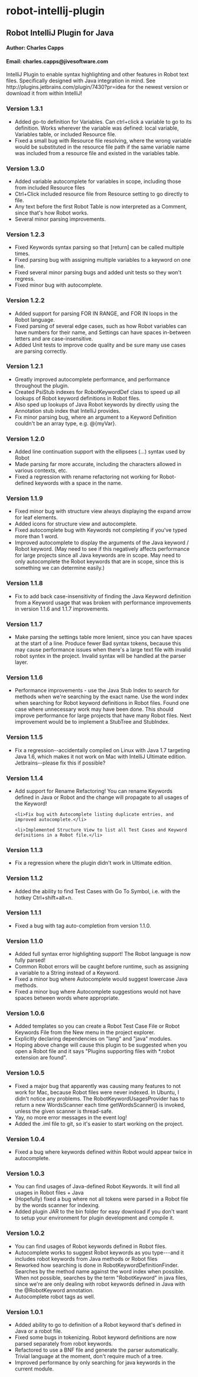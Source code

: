 robot-intellij-plugin
=====================

<h2>Robot IntelliJ Plugin for Java</h2>

<h4>Author: Charles Capps</h4>
<h4>Email: charles.capps@jivesoftware.com</h4>

<p>
IntelliJ Plugin to enable syntax highlighting and other features in Robot text files. Specifically designed with Java integration in mind.
See http://plugins.jetbrains.com/plugin/7430?pr=idea for the newest version or download it from within IntelliJ!
</p>

<h3>Version 1.3.1</h3>
<ul>
    <li>Added go-to definition for Variables. Can ctrl+click a variable to go to its definition. Works wherever the
    variable was defined: local variable, Variables table, or included Resource file.</li>
    <li>Fixed a small bug with Resource file resolving, where the wrong variable would be substituted in the resource
    file path if the same variable name was included from a resource file and existed in the variables table.
    </li>
</ul>

<h3>Version 1.3.0</h3>
<ul>
    <li>Added variable autocomplete for variables in scope, including those from included Resource files</li>
    <li>Ctrl+Click included resource file from Resource setting to go directly to file.</li>
    <li>Any text before the first Robot Table is now interpreted as a Comment, since that's how Robot works.</li>
    <li>Several minor parsing improvements.</li>
</ul>

<h3>Version 1.2.3</h3>
<ul>
    <li>Fixed Keywords syntax parsing so that [return] can be called multiple times.</li>
    <li>Fixed parsing bug with assigning multiple variables to a keyword on one line.</li>
    <li>Fixed several minor parsing bugs and added unit tests so they won't regress.</li>
    <li>Fixed minor bug with autocomplete.</li>
</ul>

<h3>Version 1.2.2</h3>
<ul>
    <li>Added support for parsing FOR IN RANGE, and FOR IN loops in the Robot language.</li>
    <li>Fixed parsing of several edge cases, such as how Robot variables can have numbers for their name,
    and Settings can have spaces in-between letters and are case-insensitive.</li>
    <li>Added Unit tests to improve code quality and be sure many use cases are parsing correctly.</li>
</ul>

<h3>Version 1.2.1</h3>
<ul>
    <li>Greatly improved autocomplete performance, and performance throughout the plugin.</li>
    <li>Created PsiStub indexes for RobotKeywordDef class to speed up all lookups of Robot keyword definitions in Robot files.</li>
    <li>Also sped up lookups of Java Robot keywords by directly using the Annotation stub index that IntelliJ provides.</li>
    <li>Fix minor parsing bug, where an argument to a Keyword Definition couldn't be an array type, e.g. @{myVar}.</li>
</ul>

<h3>Version 1.2.0</h3>
<ul>
<li>Added line continuation support with the ellipsees (...) syntax used by Robot</li>
<li>Made parsing far more accurate, including the characters allowed in various contexts, etc.</li>
<li>Fixed a regression with rename refactoring not working for Robot-defined keywords with a space in the name.</li>
</ul>

<h3>Version 1.1.9</h3>
<ul>
   <li>
    Fixed minor bug with structure view always displaying the expand arrow for leaf elements.
   </li>
   <li>
   Added icons for structure view and autocomplete.
   </li>
   <li>
   Fixed autocomplete bug with Keywords not completing if you've typed more than 1 word.
   </li>
   <li>
   Improved autocomplete to display the arguments of the Java keyword / Robot keyword. (May need to see if this
   negatively affects performance for large projects since all Java keywords are in scope. May need to
   only autocomplete the Robot keywords that are in scope, since this is something we can determine easily.)
   </li>
</ul>

<h3>Version 1.1.8</h3>
<ul>
   <li>
    Fix to add back case-insensitivity of finding the Java Keyword definition from a Keyword usage that was broken
    with performance improvements in version 1.1.6 and 1.1.7 improvements.
   </li>
</ul>

<h3>Version 1.1.7</h3>
<ul>
   <li>
    Make parsing the settings table more lenient, since you can have spaces at the start of a line. 
    Produce fewer Bad syntax tokens, because this may cause performance issues when there's a large text file with
    invalid robot syntex in the project. Invalid syntax will be handled at the parser layer. 
   </li>
</ul>

<h3>Version 1.1.6</h3>
<ul>
<li>
Performance improvements - use the Java Stub Index to search for methods when we're searching by the exact name.
Use the word index when searching for Robot keyword definitions in Robot files.
Found one case where unnecessary work may have been done.
This should improve performance for large projects that have many Robot files.
Next improvement would be to implement a StubTree and StubIndex.
</li>
</ul>

<h3>Version 1.1.5</h3>

<ul>
   <li>
      Fix a regression--accidentally compiled on Linux with Java 1.7 targeting Java 1.6, which makes it not work
      on Mac with IntelliJ Ultimate edition. Jetbrains--please fix this if possible? 
   </li>
</ul>

<h3>Version 1.1.4</h3>

<ul>
    <li>Add support for Rename Refactoring! You can rename Keywords defined in Java or Robot and the change will
    propagate to all usages of the Keyword!</li>

    <li>Fix bug with Autocomplete listing duplicate entries, and improved autocomplete.</li>

    <li>Implemented Structure View to list all Test Cases and Keyword definitions in a Robot file.</li>
</ul>

<h3>Version 1.1.3</h3>

<ul>
    <li>Fix a regression where the plugin didn't work in Ultimate edition.</li>
</ul>

<h3>Version 1.1.2</h3>
<ul>
    <li>Added the ability to find Test Cases with Go To Symbol, i.e. with the hotkey Ctrl+shift+alt+n.</li>
</ul>

<h3>Version 1.1.1</h3>

<ul>
    <li>Fixed a bug with tag auto-completion from version 1.1.0.</li>
</ul>

<h3>Version 1.1.0</h3>

<ul>
    <li>Added full syntax error highlighting support! The Robot language is now fully parsed!</li>
    <li>Common Robot errors will be caught before runtime, such as assigning a variable to a String instead of a Keyword.</li>
    <li>Fixed a minor bug where Autocomplete would suggest lowercase Java methods.</li>
    <li>Fixed a minor bug where Autocomplete suggestions would not have spaces between words where appropriate.</li>
</ul>

<h3>Version 1.0.6</h3>
<ul>
    <li>Added templates so you can create a Robot Test Case File or Robot Keywords File from the New menu in the project explorer.</li>
    <li>Explicitly declaring dependencies on "lang" and "java" modules.</li>
    <li>Hoping above change will cause this plugin to be suggested when you open a Robot file and it says "Plugins supporting files with *.robot extension are found".</li>
</ul>

<h3>Version 1.0.5</h3>
<ul>
	<li>Fixed a major bug that apparently was causing many features to not work for Mac, because Robot files were never indexed. In Ubuntu, I didn't notice any
            problems. The RobotKeywordUsagesProvider has to return a new WordsScanner each time getWordsScanner() is invoked, unless
            the given scanner is thread-safe.
    </li>
    <li>Yay, no more error messages in the event log!</li>
    <li>Added the .iml file to git, so it's easier to start working on the project.</li>
</ul>

<h3>Version 1.0.4</h3>
<ul>
    <li>Fixed a bug where keywords defined within Robot would appear twice in autocomplete.</li>
</ul>

<h3>Version 1.0.3</h3>
<ul>
    <li>You can find usages of Java-defined Robot Keywords. It will find all usages in Robot files + Java</li>
    <li>(Hopefully) fixed a bug where not all tokens were parsed in a Robot file by the words scanner for indexing.</li>
    <li>Added plugin JAR to the bin folder for easy download if you don't want to setup your environment for plugin development and compile it.</li>
</ul>

<h3>Version 1.0.2</h3>
<ul>
    <li>You can find usages of Robot keywords defined in Robot files.</li>
    <li>Autocomplete works to suggest Robot keywords as you type---and it includes robot keywords from Java methods or Robot files</li>
    <li>Reworked how searching is done in RobotKeywordDefinitionFinder. Searches by the method name against the word index when possible.
      When not possible, searches by the term "RobotKeyword" in java files, since we're are only dealing with robot keywords defined in Java
      with the @RobotKeyword annotation.
    </li>
    <li>Autocomplete robot tags as well.</li>
</ul>

<h3>Version 1.0.1</h3>
<ul>
    <li>Added ability to go to definition of a Robot keyword that's defined in Java or a robot file.</li>
    <li>Fixed some bugs in tokenizing. Robot keyword definitions are now parsed separately from robot keywords.</li>
    <li>Refactored to use a BNF file and generate the parser automatically. Trivial language at the moment, don't require much of a tree.</li>
    <li>Improved performance by only searching for java keywords in the current module. </li>
</ul>








